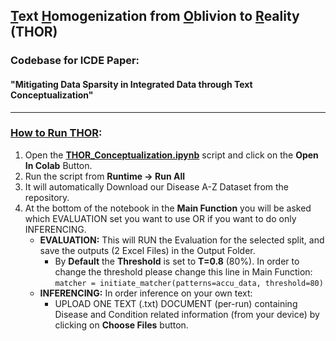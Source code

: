 ## <ins>T</ins>ext <ins>H</ins>omogenization from <ins>O</ins>blivion to <ins>R</ins>eality (**THOR**)
### Codebase for ICDE Paper:
#### "**Mitigating Data Sparsity in Integrated Data through Text Conceptualization**"
---
### <ins>How to Run THOR</ins>:
1) Open the [**THOR_Conceptualization.ipynb**](https://github.com/dtim-upc/THOR/blob/main/THOR_Conceptualization.ipynb) script and click on the **Open In Colab** Button.
2) Run the script from **Runtime ->  Run All**
3) It will automatically Download our Disease A-Z Dataset from the repository.
4) At the bottom of the notebook in the **Main Function** you will be asked which EVALUATION set you want to use OR if you want to do only INFERENCING.
      - **EVALUATION:** This will RUN the Evaluation for the selected split, and save the outputs (2 Excel Files) in the Output Folder.
        - By **Default** the **Threshold** is set to **T=0.8** (80%). In order to change the threshold please change this line in Main Function:<br>
                      `matcher = initiate_matcher(patterns=accu_data, threshold=80)`
      - **INFERENCING:** In order inference on your own text:
        - UPLOAD ONE TEXT (.txt) DOCUMENT (per-run) containing Disease and Condition related information (from your device) by clicking on **Choose Files** button.



